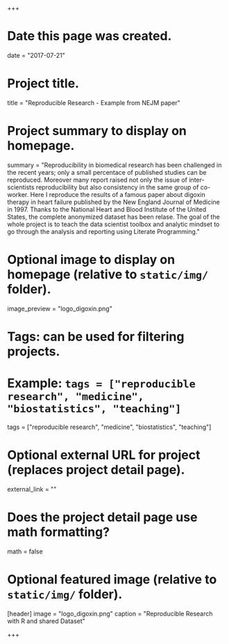 +++
# Date this page was created.
date = "2017-07-21"

# Project title.
title = "Reproducible Research - Example from NEJM paper"

# Project summary to display on homepage.
summary = "Reproducibility in biomedical research has been challenged in the recent years; only a small percentace of published studies can be reproduced. Moreover many report raised not only the issue of inter-scientists reproducibility but also consistency in the same group of co-worker. Here I reproduce the results of a famous paper about digoxin therapy in heart failure published by the New England Journal of Medicine in 1997. Thanks to the National Heart and Blood Institute of the United States, the complete anonymized dataset has been relase. The goal of the whole project is to teach the data scientist toolbox and analytic mindset to go through the analysis and reporting using Literate Programming."

# Optional image to display on homepage (relative to `static/img/` folder).
image_preview = "logo_digoxin.png"

# Tags: can be used for filtering projects.
# Example: `tags = ["reproducible research", "medicine", "biostatistics", "teaching"]`
tags = ["reproducible research", "medicine", "biostatistics", "teaching"]

# Optional external URL for project (replaces project detail page).
external_link = ""

# Does the project detail page use math formatting?
math = false

# Optional featured image (relative to `static/img/` folder).
[header]
image = "logo_digoxin.png"
caption = "Reproducible Research with R and shared Dataset"

+++
